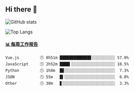 ## Hi there 👋

![GitHub stats](https://github-readme-stats.orilight.top/api?username=orilights)

![Top Langs](https://github-readme-stats.orilight.top/api/top-langs/?username=orilights&layout=compact)

<!-- waka-box start -->
#### <a href="https://gist.github.com/92c8d5b388768c10efcba86e82b7c4fb" target="_blank">📊 每周工作报告</a>
```text
Vue.js         🕓 8h51m █████████████▋░░░░░░░░░░ 57.0%
JavaScript     🕓 2h52m ████▍░░░░░░░░░░░░░░░░░░░ 18.5%
Python         🕓 1h8m  █▊░░░░░░░░░░░░░░░░░░░░░░  7.3%
JSON           🕓 55m   █▍░░░░░░░░░░░░░░░░░░░░░░  6.0%
Other          🕓 30m   ▊░░░░░░░░░░░░░░░░░░░░░░░  3.3%
```
<!-- Powered by https://github.com/journey-ad/waka-box-go . -->
<!-- waka-box end -->
